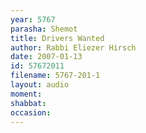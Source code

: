 ```yaml
---
year: 5767
parasha: Shemot
title: Drivers Wanted
author: Rabbi Eliezer Hirsch
date: 2007-01-13
id: 57672011
filename: 5767-201-1
layout: audio
moment: 
shabbat: 
occasion: 
---
```

